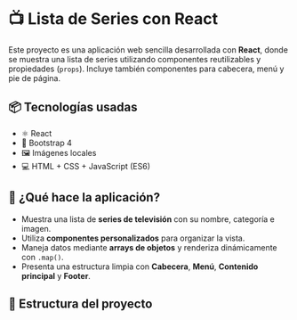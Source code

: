 # 📺 Lista de Series con React

Este proyecto es una aplicación web sencilla desarrollada con **React**, donde se muestra una lista de series utilizando componentes reutilizables y propiedades (`props`). Incluye también componentes para cabecera, menú y pie de página.

## 📦 Tecnologías usadas

- ⚛️ React
- 💅 Bootstrap 4
- 🖼️ Imágenes locales
- 💻 HTML + CSS + JavaScript (ES6)

## 🚀 ¿Qué hace la aplicación?

- Muestra una lista de **series de televisión** con su nombre, categoría e imagen.
- Utiliza **componentes personalizados** para organizar la vista.
- Maneja datos mediante **arrays de objetos** y renderiza dinámicamente con `.map()`.
- Presenta una estructura limpia con **Cabecera**, **Menú**, **Contenido principal** y **Footer**.

## 🧩 Estructura del proyecto

